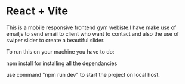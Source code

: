 # React + Vite

This is a mobile responsive frontend gym webiste.I have make use of emailjs to send email to client who want to contact and also the use of swiper slider to create a beautiful slider.


To run this on your machine you have to do:

npm install for installing all the dependancies

use command "npm run dev" to start the project on local host.


